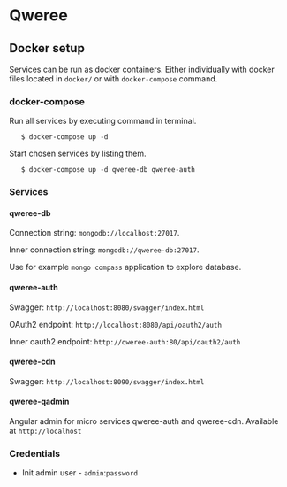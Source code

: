 
# Qweree

## Docker setup

Services can be run as docker containers. Either individually with docker files located in `docker/` or with `docker-compose` command.

### docker-compose

Run all services by executing command in terminal.

```
   $ docker-compose up -d
```

Start chosen services by listing them.
```
   $ docker-compose up -d qweree-db qweree-auth
```

### Services

#### qweree-db
Connection string: `mongodb://localhost:27017`.

Inner connection string: `mongodb://qweree-db:27017`.

Use for example `mongo compass` application to explore database.

#### qweree-auth
Swagger: `http://localhost:8080/swagger/index.html`

OAuth2 endpoint: `http://localhost:8080/api/oauth2/auth`

Inner oauth2 endpoint: `http://qweree-auth:80/api/oauth2/auth`

#### qweree-cdn
Swagger: `http://localhost:8090/swagger/index.html`

#### qweree-qadmin
Angular admin for micro services qweree-auth and qweree-cdn. Available at `http://localhost`

### Credentials
- Init admin user - `admin`:`password`